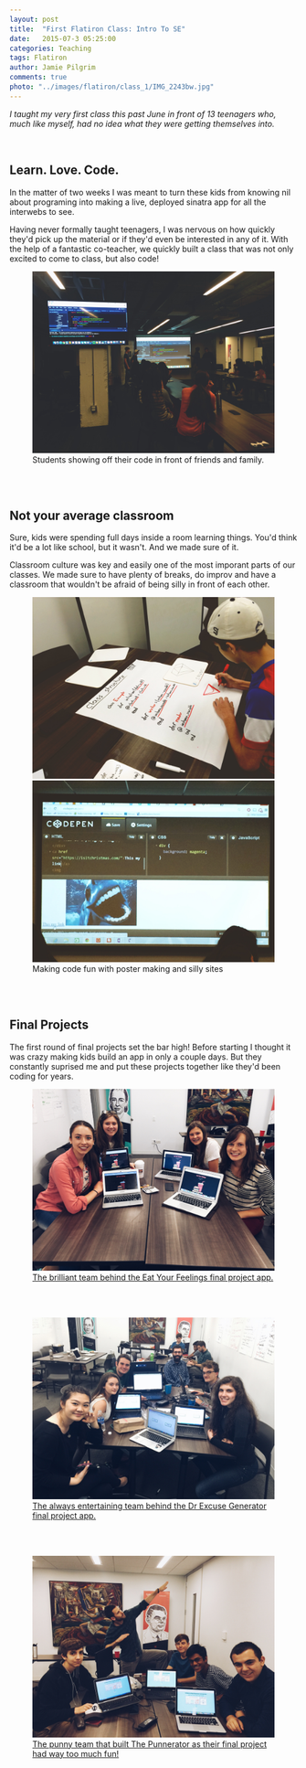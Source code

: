 ```yaml
---
layout: post
title:  "First Flatiron Class: Intro To SE"
date:   2015-07-3 05:25:00
categories: Teaching
tags: Flatiron 
author: Jamie Pilgrim
comments: true
photo: "../images/flatiron/class_1/IMG_2243bw.jpg"
---
```



<p><em>I taught my very first class this past June in front of 13 teenagers who, much like myself, had no idea what they were getting themselves into.  </em></p>
<br>


<h2> Learn. Love. Code. </h2>

<p> In the matter of two weeks I was meant to turn these kids from knowing nil about programing into making a live, deployed sinatra app for all the interwebs to see.</p> <p> Having never formally taught teenagers, I was nervous on how quickly they'd pick up the material or if they'd even be interested in any of it. With the help of a fantastic co-teacher, we quickly built a class that was not only excited to come to class, but also code!   </p>


<figure>
  <img src="../images/flatiron/class_1/IMG_2223.jpg" alt="students graduating from flatiron precollege program inchicago">
  <figcaption> Students showing off their code in front of friends and family.  </figcaption>
</figure >
<br><br>


<h2> Not your average classroom </h2>

<p> Sure, kids were spending full days inside a room learning things. You'd think it'd be a lot like school, but it wasn't. And we made sure of it.  </p>

<p> Classroom culture was key and easily one of the most imporant parts of our classes. We made sure to have plenty of breaks, do improv and have a classroom that wouldn't be afraid of being silly in front of each other. </p>

<figure>
  <img src="../images/flatiron/class_1/IMG_1659.jpg" alt="student drawing code example on poster">
  <img src="../images/flatiron/class_1/IMG_1779.jpg" alt="Codepen used to introduce html and css">
  <figcaption> Making code fun with poster making and silly sites  </figcaption>
</figure>
<br><br>



<h2> Final Projects </h2>

<p> The first round of final projects set the bar high! Before starting I thought it was crazy making kids build an app in only a couple days. But they constantly suprised me and put these projects together like they'd been coding for years. </p>

<figure>
  <a href="http://eatyourfeelingsapp.herokuapp.com" target="_blank">
  <img src="../images/flatiron/class_1/IMG_2186.JPG" alt="The next generation of female coders">
  <figcaption> The brilliant team behind the Eat Your Feelings final project app. </a> </figcaption>
</figure>
<br><br>

<figure>
  <a href="http://greatest-project-evur.herokuapp.com/" target="_blank">
  <img src="../images/flatiron/class_1/IMG_2244.JPG" alt="The next generation of female coders">
  <figcaption> The always entertaining team behind the Dr Excuse Generator  final project app. </a></figcaption>
</figure>
<br><br>

<figure>
  <a href="http://punnerator.herokuapp.com/" target="_blank">
  <img src="../images/flatiron/class_1/IMG_2184.JPG" alt="The team behind punnerator">
  <figcaption> The punny team that built  The Punnerator  as their final project had way too much fun! </a></figcaption>
</figure>
<br><br>





